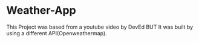 # Weather-App

This Project was based from a youtube video by DevEd BUT It was built by using a different API(Openweathermap). 
